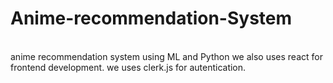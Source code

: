 # Anime-recommendation-System
<br>
anime recommendation system using ML and Python 
we also uses react for frontend development.
we uses clerk.js for autentication.
